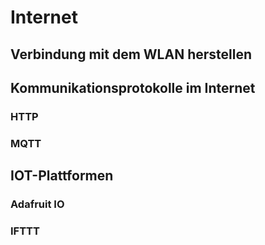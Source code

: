 Internet
========

Verbindung mit dem WLAN herstellen
----------------------------------

Kommunikationsprotokolle im Internet
------------------------------------

### HTTP

### MQTT

IOT-Plattformen
---------------

### Adafruit IO

### IFTTT

